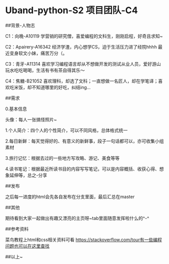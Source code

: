 # Uband-python-S2 项目团队-C4

##背景-人物志

C1：向晚-A10119
学营销的研究僧，喜爱编程的文科生，刚刚启程，好奇且求知~

C2：Apairery-A16342
经济学渣，内心想学CS，迫于生活压力进了经院hhhh
最近变身软文小妹，痛苦万分（。

C3：青牙-A11314
喜欢学习编程语言却从不想做开发的测试从业人员，爱好游山玩水吃吃喝喝，生活有书有茶自得其乐～

C4：焦糖-B21052
喜欢理科，却选了文科；一直想做一名匠人，却在学笔译；喜欢吃米饭，却不知道哪里的好吃，纠结ing...

##需求

0.基本信息

头像：每人一张搞怪照片~

1.个人简介：四个人的个性简介，可以不同风格，总体格式统一

2.每日新鲜：每天觉得好的、有意义的新鲜事，段子一句话都可以，亦可收集小组素材

3.旅行记忆：根据去过的一些地方写攻略、游记、美食等等

4.读书笔记：根据最近所读书目的内容写写笔记，可以是内容概括、收获心得、想象延伸等，总之-分享


##发布

之后每一进度的html会先各自发布在分支里面，最后汇总在master

##其他

期待看到大家一起做出有趣又漂亮的主页呀~tab里面随意发挥啦什么的^-^

##参考资料

菜鸟教程上html和css相关资料可看
https://stackoverflow.com/tour有一些编程问题也可以在这里查找

##以上~